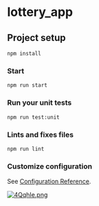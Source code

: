 # lottery_app

## Project setup
```
npm install
```

### Start
```
npm run start
```

### Run your unit tests
```
npm run test:unit
```

### Lints and fixes files
```
npm run lint
```

### Customize configuration
See [Configuration Reference](https://cli.vuejs.org/config/).

[![4QqhIe.png](https://z3.ax1x.com/2021/09/18/4QqhIe.png)](https://imgtu.com/i/4QqhIe)
